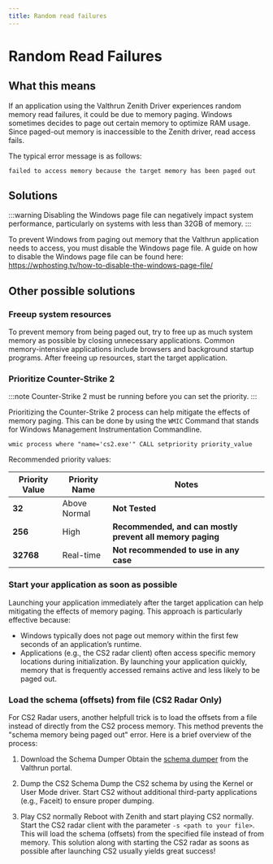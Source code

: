 ```yaml
---
title: Random read failures
---
```


# Random Read Failures

## What this means

If an application using the Valthrun Zenith Driver experiences random memory read failures, it could be due to memory paging. Windows sometimes decides to page out certain memory to optimize RAM usage. Since paged-out memory is inaccessible to the Zenith driver, read access fails.

The typical error message is as follows:

```
failed to access memory because the target memory has been paged out
```

## Solutions

:::warning
Disabling the Windows page file can negatively impact system performance, particularly on systems with less than 32GB of memory.
:::

To prevent Windows from paging out memory that the Valthrun application needs to access, you must disable the Windows page file. A guide on how to disable the Windows page file can be found here:  
https://wphosting.tv/how-to-disable-the-windows-page-file/

## Other possible solutions

### Freeup system resources

To prevent memory from being paged out, try to free up as much system memory as possible by closing unnecessary applications. Common memory-intensive applications include browsers and background startup programs. After freeing up resources, start the target application.

### Prioritize Counter-Strike 2

:::note
Counter-Strike 2 must be running before you can set the priority.
:::

Prioritizing the Counter-Strike 2 process can help mitigate the effects of memory paging. This can be done by using the `WMIC` Command that stands for Windows Management Instrumentation Commandline.

```
wmic process where "name='cs2.exe'" CALL setpriority priority_value
```

Recommended priority values:

| Priority Value | Priority Name        | Notes                                                          |
|----------------|----------------------|----------------------------------------------------------------|
| **32**         | Above Normal         | **Not Tested**                                                 |
| **256**        | High                 | **Recommended, and can mostly prevent all memory paging**      |
| **32768**      | Real-time            | **Not recommended to use in any case**                         |


### Start your application as soon as possible

Launching your application immediately after the target application can help mitigating the effects of memory paging.
This approach is particularly effective because:

- Windows typically does not page out memory within the first few seconds of an application’s runtime.
- Applications (e.g., the CS2 radar client) often access specific memory locations during initialization. By launching your application quickly, memory that is frequently accessed remains active and less likely to be paged out.

### Load the schema (offsets) from file (CS2 Radar Only)

For CS2 Radar users, another helpfull trick is to load the offsets from a file instead of directly from the CS2 process memory. This method prevents the "schema memory being paged out" error. Here is a brief overview of the process:

1.  Download the Schema Dumper
    Obtain the [schema dumper](https://valth.run/portal/artifacts/cs2-schema-dumper) from the Valthrun portal.

2.  Dump the CS2 Schema
    Dump the CS2 schema by using the Kernel or User Mode driver.
    Start CS2 without additional third-party applications (e.g., Faceit) to ensure proper dumping.

3.  Play CS2 normally
    Reboot with Zenith and start playing CS2 normally. Start the CS2 radar client with the parameter `-s <path to your file>`. This will load the schema (offsets) from the specified file instead of from memory. This solution along with starting the CS2 radar as soons as possible after launching CS2 usually yields great success!
